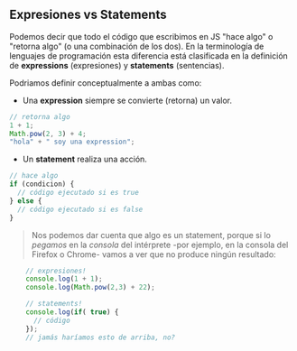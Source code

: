 ## Expresiones vs Statements

Podemos decir que todo el código que escribimos en JS "hace algo" o "retorna algo" (o una combinación de los dos). En la terminología de lenguajes de programación esta diferencia está clasificada en la definición de **expressions** (expresiones) y **statements** (sentencias).

Podriamos definir conceptualmente a ambas como:

- Una **expression** siempre se convierte (retorna) un valor.

```js
// retorna algo
1 + 1;
Math.pow(2, 3) + 4;
"hola" + " soy una expression";
```

- Un **statement** realiza una acción.

```js
// hace algo
if (condicion) {
  // código ejecutado si es true
} else {
  // código ejecutado si es false
}
```

> Nos podemos dar cuenta que algo es un statement, porque si lo _pegamos_ en la _consola_ del intérprete -por ejemplo, en la consola del Firefox o Chrome- vamos a ver que no produce ningún resultado:

```js
    // expresiones!
    console.log(1 + 1);
    console.log(Math.pow(2,3) + 22);

    // statements!
    console.log(if( true) {
      // código
    });
    // jamás haríamos esto de arriba, no?
```
